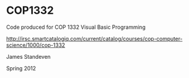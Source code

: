 COP1332
==============

Code produced for COP 1332 Visual Basic Programming

http://irsc.smartcatalogiq.com/current/catalog/courses/cop-computer-science/1000/cop-1332

James Standeven

Spring 2012
